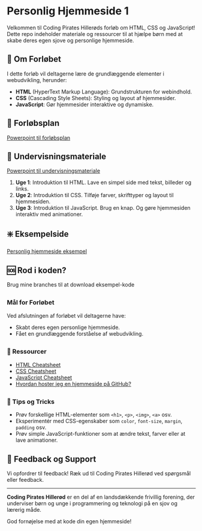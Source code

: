 # Personlig Hjemmeside 1

Velkommen til Coding Pirates Hillerøds forløb om HTML, CSS og JavaScript! Dette repo indeholder materiale og ressourcer til at hjælpe børn med at skabe deres egen sjove og personlige hjemmeside.

## 🎡 Om Forløbet

I dette forløb vil deltagerne lære de grundlæggende elementer i webudvikling, herunder:
- **HTML** (HyperText Markup Language): Grundstrukturen for webindhold.
- **CSS** (Cascading Style Sheets): Styling og layout af hjemmesider.
- **JavaScript**: Gør hjemmesider interaktive og dynamiske.



## 🌱 Forløbsplan
[Powerpoint til forløbsplan](https://docs.google.com/presentation/d/1duisdrjTgDlk4AN3Xtas3B6QmV0I69crLnrk9b3tiGE)

## 📅 Undervisningsmateriale
[Powerpoint til undervisningsmateriale](https://docs.google.com/presentation/d/14leIk7XblcOKcE3yx2phcKiqHsbb4UuYykDlCd6MLlg)

1. **Uge 1**: Introduktion til HTML. Lave en simpel side med tekst, billeder og links.
2. **Uge 2**: Introduktion til CSS. Tilføje farver, skrifttyper og layout til hjemmesiden.
3. **Uge 3**: Introduktion til JavaScript. Brug en knap. Og gøre hjemmesiden interaktiv med animationer.

## ❇️ Eksempelside
[Personlig hjemmeside eksempel](https://coding-pirates-hillerod.github.io/personlig-hjemmeside-1/)

## 🆘 Rod i koden?
Brug mine branches til at download eksempel-kode

##
### Mål for Forløbet

Ved afslutningen af forløbet vil deltagerne have:
- Skabt deres egen personlige hjemmeside.
- Fået en grundlæggende forståelse af webudvikling.

##
### 📄 Ressourcer

- [HTML Cheatsheet](https://www.w3schools.com/html/)
- [CSS Cheatsheet](https://www.w3schools.com/css/)
- [JavaScript Cheatsheet](https://www.w3schools.com/js/)
- [Hvordan hoster jeg en hjemmeside på GitHub?](https://docs.github.com/en/pages/getting-started-with-github-pages/creating-a-github-pages-site)

##
### 🌟 Tips og Tricks

- Prøv forskellige HTML-elementer som `<h1>`, `<p>`, `<img>`, `<a>` osv.
- Eksperimentér med CSS-egenskaber som `color`, `font-size`, `margin`, `padding` osv.
- Prøv simple JavaScript-funktioner som at ændre tekst, farver eller at lave animationer.

## 📧 Feedback og Support

Vi opfordrer til feedback! Ræk ud til Coding Pirates Hillerød ved spørgsmål eller feedback.

---

**Coding Pirates Hillerød** er en del af en landsdækkende frivillig forening, der underviser børn og unge i programmering og teknologi på en sjov og lærerig måde.

God fornøjelse med at kode din egen hjemmeside!
